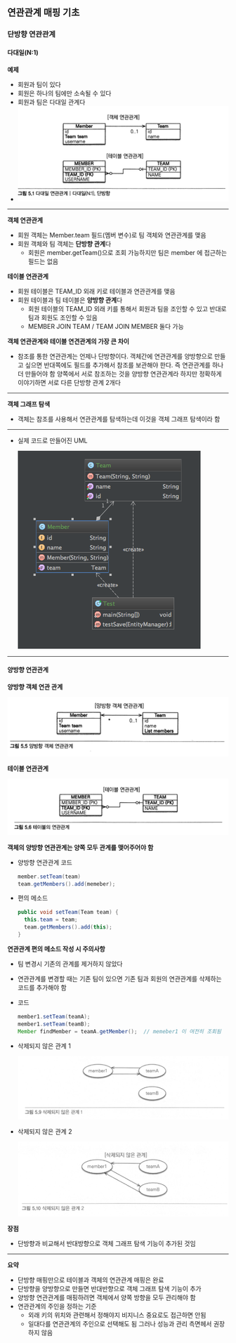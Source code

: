 ## 연관관계 매핑 기초

### 단방향 연관관계

#### 다대일(N:1)

**예제**

* 회원과 팀이 있다
* 회원은 하나의 팀에만 소속될 수 있다
* 회원과 팀은 다대일 관계다
* ![alt tag](./img/pic_5_1.png)
  
---

**객체 연관관계**

* 회원 객체는 Member.team 필드(멤버 변수)로 팀 객체와 연관관계를 맺음
* 회원 객체와 팀 객체는 **단방향 관계**다
  * 회원은 member.getTeam()으로 조회 가능하지만 팀은 member 에 접근하는 필드는 없음

**테이블 연관관계**

* 회원 테이블은 TEAM_ID 외래 키로 테이블과 연관관계를 맺음
* 회원 테이블과 팀 테이블은 **양방향 관계**다
  * 회원 테이블의 TEAM_ID 외래 키를 통해서 회원과 팀을 조인할 수 있고 반대로 팀과 회원도 조인할 수 있음
  * MEMBER JOIN TEAM / TEAM JOIN MEMBER 둘다 가능

**객체 연관관계와 테이블 연견관계의 가장 큰 차이**

* 참조를 통한 연관관계는 언제나 단방향이다. 
  객체간에 연관관계를 양방향으로 만들고 싶으면 반대쪽에도 필드를 추가해서 참조를 보관해야 한다. 
  즉 연관관계를 하나 더 만들어야 함
  양쪽에서 서로 참조하는 것을 양방향 연관관계라 하지만 정확하게 이야기하면 서로 다른 단방향 관계 2개다

---

**객체 그래프 탐색**

* 객체는 참조를 사용해서 연관관계를 탐색하는데 이것을 객체 그래프 탐색이라 함

---

* 실제 코드로 만들어진 UML

  ![alt tag](./img/pic_5_2_uml.png)

---

#### 양방향 연관관계

**양방향 객체 연관 관계**
  
  ![alt tag](./img/pic_5_5.png)
  
**테이블 연관관계**

  ![alt tag](./img/pic_5_6.png)
  
**객체의 양방향 연관관계는 양쪽 모두 관계를 맺어주어야 함**

* 양방향 연관관계 코드

  ```java
  member.setTeam(team)
  team.getMembers().add(memeber);
  ```
  
* 편의 메소드

  ```java
  public void setTeam(Team team) {
    this.team = team;
    team.getMembers().add(this);
  }
  ```

**연관관계 편의 메소드 작성 시 주의사항**

* 팀 변경시 기존의 관계를 제거하지 않았다
* 연관관계를 변경할 때는 기존 팀이 있으면 기존 팀과 회원의 연관관계를 삭제하는 코드를 추가해야 함

* 코드

  ```java
  member1.setTeam(teamA);
  member1.setTeam(teamB);
  Member findMember = teamA.getMember();  // memeber1 이 여전히 조회됨
  ```

* 삭제되지 않은 관계 1

  ![alt tag](./img/pic_5_9.png)

* 삭제되지 않은 관계 2

  ![alt tag](./img/pic_5_10.png)

**장점**

  * 단방향과 비교해서 반대방향으로 객체 그래프 탐색 기능이 추가된 것임
  
---

**요약**

* 단방향 매핑만으로 테이블과 객체의 연관관계 매핑은 완료
* 단방향을 양방향으로 만들면 반대반향으로 객체 그래프 탐색 기능이 추가
* 양방향 연관관계를 매핑하려면 객체에서 양쪽 방향을 모두 관리해야 함
* 연관관계의 주인을 정하는 기준
  * 외래 키의 위치와 관련해서 정해야지 비지니스 중요로도 접근하면 안됨
  * 일대다를 연관관계의 주인으로 선택해도 됨 그러나 성능과 관리 측면헤서 권장하지 않음
